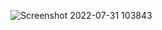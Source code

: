 ![Screenshot 2022-07-31 103843](https://user-images.githubusercontent.com/110329630/182018316-81741a07-096c-4f61-9a26-335c3132c4df.png)

